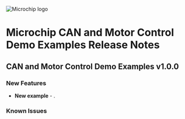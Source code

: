 ﻿![Microchip logo](https://raw.githubusercontent.com/wiki/Microchip-MPLAB-Harmony/Microchip-MPLAB-Harmony.github.io/images/microchip_logo.png)

# Microchip CAN and Motor Control Demo Examples Release Notes

## CAN and Motor Control Demo Examples v1.0.0
### New Features
- **New example** - <fill>.

### Known Issues



